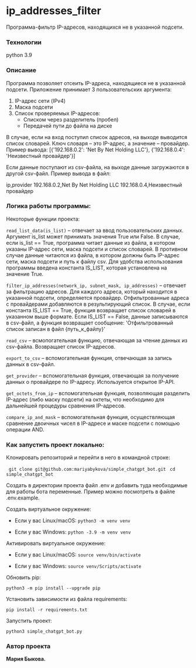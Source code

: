 # ip_addresses_filter

Программа-фильтр IP-адресов, находящихся не в указанной подсети.

### Технологии
python 3.9

### Описание
Программа позволяет отсеить IP-адреса, находящиеся не в указанной подсети. Приложение принимает 3 пользовательских аргумента:
1. IP-адрес сети (IPv4)
2. Маска подсети
3. Список проверяемых IP-адресов:
    * Списком через разделитель (пробел)
    * Передачей пути до файла на диске

В случае, если на вход поступил список адресов, на выходе выводится список словарей. Ключ словаря – это IP-адрес, а значение – провайдер. Пример вывода: [{'192.168.0.2': 'Net By Net Holding LLC'}, {'192.168.0.4': 'Неизвестный провайдер'}]

Если данные поступают из csv-файла, на выходе данные загружаются в другой csv-файл. Пример вывода в файл:

ip,provider
192.168.0.2,Net By Net Holding LLC
192.168.0.4,Неизвестный провайдер

### Логика работы программы:

Некоторые функции проекта:

``` read_list_data(is_list) ``` – отвечает за ввод пользовательских данных. Аргумент is_list может принимать значения True или False. В случае, если is_list == True, программа читает данные из файла, в котором указаны IP-адрес сети, маска подсети и список словарей. В противном случае данные читаются из файла, в котором должны быть IP-адрес сети, маска подсети и путь к файлу csv. Для удобства использования программы введена константа IS_LIST, которая установлена на значение True.

``` filter_ip_addresses(network_ip, subnet_mask, ip_addresses) ``` – отвечает за фильтрацию адресов. Для каждого адреса, который находится в указанной подсети, определяется провайдер. Отфильтрованные адреса с провайдерами добавляются в результирующий список. В случае, если константа IS_LIST == True, функция возвращает список словарей в указанном выше формате. Если IS_LIST == False, данные записываются в csv-файл, а функция возвращает сообщение: 'Отфильтрованный список записан в файл {путь_к_файлу}'

``` read_csv ``` – всмопогательная функцию, отвечающая за чтение данных из csv-файла. Возвращает список IP-адресов.

``` export_to_csv ``` – вспомогательная функция, отвечающая за запись данных в csv-файл.

``` get_provider ``` – вспомогательная функция, отвечающая за получение данных о провайдере по IP-адресу. Используется открытое IP-API.

``` get_octets_from_ip ``` – вспомогательная функция, позволяющая разделить IP-адрес (либо маску подсети) на октеты, что необходимо для дальнейшей процедуры сравнения IP-адресов.

``` compare_ip_and_mask ``` – вспомогательная функция, осуществляющая сравнение двоичных чисел в IP-адресе и маске подсети с помощью операции AND.

### Как запустить проект локально:

Клонировать репозиторий и перейти в него в командной строке:

``` git clone git@github.com:mariyabykova/simple_chatgpt_bot.git``` 
``` cd  simple_chatgpt_bot```

Создать в директории проекта файл .env и добавить туда необходимые для работы бота переменные. Пример можно посмотреть в файле .env.example.

Создать виртуальное окружение:

* Если у вас Linux/macOS:
    ``` python3 -m venv venv ``` 

* Если у вас Windows:
    ``` python -3.9 -m venv venv ```

Активировать виртуальное окружение:

* Если у вас Linux/macOS:
    ``` source venv/bin/activate ``` 

* Если у вас Windows:
    ``` source venv/Scripts/activate ```

Обновить pip:

``` python3 -m pip install --upgrade pip ``` 

Установить зависимости из файла requirements:

``` pip install -r requirements.txt ``` 

Запустить проект:

``` python3 simple_chatgpt_bot.py ``` 


### Автор проекта

**Мария Быкова.** 
